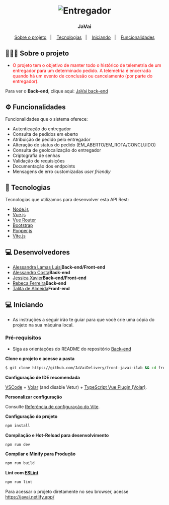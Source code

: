 <h1 align="center">
<img src="https://www.danny.com.br/wp-content/uploads/na-ilustracao-do-conceito-de-caminho_114360-1191.jpg" title="Entregador" />
</h1>

<h3 align="center">
  JaVai
</h3>

<p align="center">
  <a href="#sobre o projeto">Sobre o projeto</a>&nbsp;&nbsp;&nbsp;|&nbsp;&nbsp;&nbsp;
  <a href="#tecnologias">Tecnologias</a>&nbsp;&nbsp;&nbsp;|&nbsp;&nbsp;&nbsp;
  <a href="#iniciando">Iniciando</a>&nbsp;&nbsp;&nbsp;|&nbsp;&nbsp;&nbsp;
  <a href="#funcionalidades">Funcionalidades</a>
</p>

## 👨🏻‍💻 Sobre o projeto

- <p style="color: red;">O projeto tem o objetivo de manter todo o histórico de telemetria de um entregador para um determinado pedido. A telemetria é encerrada quando há um evento de conclusão ou cancelamento (por parte do entregador).</p>

Para ver o **Back-end**, clique aqui: [JaVai back-end](https://github.com/JaVaiDelivery/back-javai-ilab)</br>

## ⚙️ Funcionalidades
Funcionalidades que o sistema oferece:
- Autenticação do entregador
- Consulta de pedidos em eberto
- Atribuição de pedido pelo entregador
- Alteração de status do pedido (EM_ABERTO/EM_ROTA/CONCLUIDO)
- Consulta de geolocalização do entregador
- Criptografia de senhas
- Validação de requisições
- Documentação dos endpoints
- Mensagens de erro customizadas *user friendly*

## 🚀 Tecnologias

Tecnologias que utilizamos para desenvolver esta API Rest:

- [Node.js](https://nodejs.org/)
- [Vue.js](https://vuejs.org/)
- [Vue Router](https://router.vuejs.org/)
- [Bootstrap](https://getbootstrap.com/)
- [Popper.js](https://popper.js.org/)
- [Vite.js](https://vitejs.dev/)

## 💻 Desenvolvedores
- [Alessandra Lamas Luisi](https://github.com/alluisi)**Back-end/Front-end**
- [Alessandro Costa](https://github.com/ab-costa)**Back-end**
- [Jessica Xavier](https://github.com/jfsax)**Back-end/Front-end**
- [Rebeca Ferreira](https://github.com/rvsfrebeca1)**Back-end**
- [Talita de Almeida](https://github.com/TalitaCarvalho)**Front-end**

## 💻 Iniciando

- As instruções a seguir irão te guiar para que você crie uma cópia do projeto na sua máquina local.

### Pré-requisitos

- Siga as orientações do README do repositório [Back-end](https://github.com/JaVaiDelivery/back-javai-ilab)

**Clone o projeto e acesse a pasta**

```bash
$ git clone https://github.com/JaVaiDelivery/front-javai-ilab && cd front-javai-ilab
```

**Configuração de IDE recomendada**

[VSCode](https://code.visualstudio.com/) + [Volar](https://marketplace.visualstudio.com/items?itemName=johnsoncodehk.volar) (and disable Vetur) + [TypeScript Vue Plugin (Volar)](https://marketplace.visualstudio.com/items?itemName=johnsoncodehk.vscode-typescript-vue-plugin).

**Personalizar configuração**

Consulte [Referência de configuração do Vite](https://vitejs.dev/config/).

**Configuração do projeto**

```sh
npm install
```

**Compilação e Hot-Reload para desenvolvimento**

```sh
npm run dev
```

**Compilar e Minify para Produção**

```sh
npm run build
```

**Lint com [ESLint](https://eslint.org/)**

```sh
npm run lint
```

Para acessar o projeto diretamente no seu browser, acesse https://javai.netlify.app/
